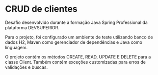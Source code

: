 <h1>CRUD de clientes</h1>
<p>Desafio desenvolvido durante a formação Java Spring Professional da plataforma DEVSUPERIOR.<p>
<p>Para o projeto, foi configurado um ambiente de teste utilizando banco de dados H2, Maven como gerenciador de dependências e Java como linguagem.</p>
<p> O projeto contém os métodos CREATE, READ, UPDATE E DELETE para a classe Client. Também contém exceções customizadas para erros de validações e buscas.</p>
